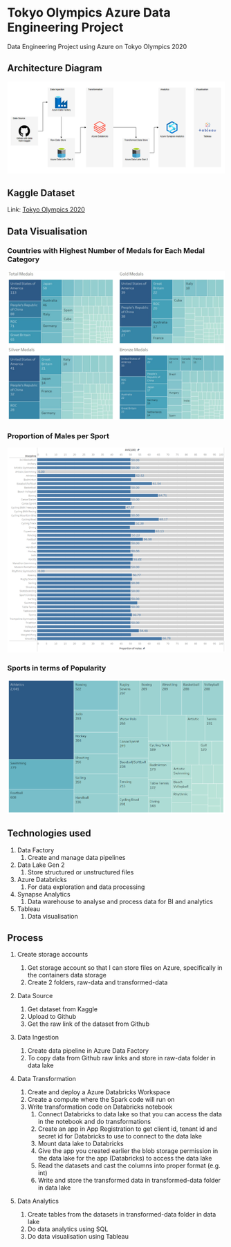 # Tokyo Olympics Azure Data Engineering Project
Data Engineering Project using Azure on Tokyo Olympics 2020


## Architecture Diagram
![Architecture Diagram](https://github.com/CCJH23/tokyo-olympics-azure-data-engineering/blob/73ff1272546af51d9cb12fc8093ab6bacfa2da0c/img/Tokyo%20Olympic%20Azure%20Data%20Eng%20Project%20Architecture.png)


## Kaggle Dataset
Link: [Tokyo Olympics 2020](https://www.kaggle.com/datasets/arjunprasadsarkhel/2021-olympics-in-tokyo)

## Data Visualisation
### Countries with Highest Number of Medals for Each Medal Category
![Medals](https://github.com/CCJH23/tokyo-olympics-azure-data-engineering/blob/5b949ff9169ddb919585be7cd06c76b74190f972/img/Medals2.png)

### Proportion of Males per Sport
![Proportion of Males Per Sport](https://github.com/CCJH23/tokyo-olympics-azure-data-engineering/blob/46e99b37919a4eae6196934d1b8c43c248a7937c/img/Proportion%20of%20Males%20Per%20Sport.png)

### Sports in terms of Popularity
![Total Number of Athletes per Sport](https://github.com/CCJH23/tokyo-olympics-azure-data-engineering/blob/46e99b37919a4eae6196934d1b8c43c248a7937c/img/Total%20Num%20Athletes%20Per%20Sport.png)


## Technologies used
1. Data Factory
    1. Create and manage data pipelines
2. Data Lake Gen 2
    1. Store structured or unstructured files
3. Azure Databricks
    1. For data exploration and data processing
4. Synapse Analytics
    1. Data warehouse to analyse and process data for BI and analytics
5. Tableau
    1. Data visualisation  


## Process
1. Create storage accounts
    1. Get storage account so that I can store files on Azure, specifically in the containers data storage
    2. Create 2 folders, raw-data and transformed-data

2. Data Source
    1. Get dataset from Kaggle
    2. Upload to Github
    3. Get the raw link of the dataset from Github

3. Data Ingestion
    1. Create data pipeline in Azure Data Factory
    2. To copy data from Github raw links and store in raw-data folder in data lake  

4. Data Transformation
    1. Create and deploy a Azure Databricks Workspace
    2. Create a compute where the Spark code will run on
    3. Write transformation code on Databricks notebook
        1. Connect Databricks to data lake so that you can access the data in the notebook and do transformations
        2. Create an app in App Registration to get client id, tenant id and secret id for Databricks to use to connect to the data lake
        3. Mount data lake to Databricks
        4. Give the app you created earlier the blob storage permission in the data lake for the app (Databricks) to access the data lake
        5. Read the datasets and cast the columns into proper format (e.g. int)
        6. Write and store the transformed data in transformed-data folder in data lake 

5. Data Analytics
    1. Create tables from the datasets in transformed-data folder in data lake
    2. Do data analytics using SQL
    3. Do data visualisation using Tableau
